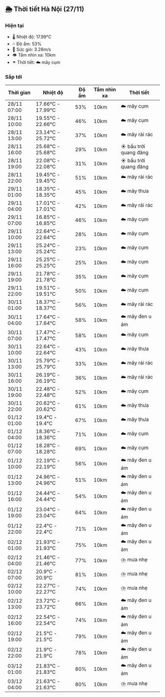## 🌦️ Thời tiết Hà Nội (27/11)

### Hiện tại

- 🌡️ Nhiệt độ: 17.99℃
- 💦 Độ ẩm: 53%
- 💨 Sức gió: 3.28m/s
- 👁️ Tầm nhìn xa: 10km
- ☂️ Thời tiết: ☁️ mây cụm

### Sắp tới

| Thời gian | Nhiệt độ | Độ ẩm | Tầm nhìn xa | Thời tiết |
| --- | --- | --- | --- | --- |
| 28/11 07:00 | 17.66℃ - 17.99℃ | 53% | 10km | ☁️ mây cụm |
| 28/11 10:00 | 19.55℃ - 22.66℃ | 46% | 10km | ☁️ mây cụm |
| 28/11 13:00 | 23.14℃ - 25.72℃ | 37% | 10km | ☁️ mây rải rác |
| 28/11 16:00 | 25.68℃ - 25.68℃ | 29% | 10km | ☀️ bầu trời quang đãng |
| 28/11 19:00 | 22.08℃ - 22.08℃ | 31% | 10km | ☀️ bầu trời quang đãng |
| 28/11 22:00 | 19.45℃ - 19.45℃ | 51% | 10km | ☁️ mây rải rác |
| 29/11 01:00 | 18.35℃ - 18.35℃ | 45% | 10km | ☁️ mây thưa |
| 29/11 04:00 | 17.01℃ - 17.01℃ | 42% | 10km | ☁️ mây rải rác |
| 29/11 07:00 | 16.85℃ - 16.85℃ | 46% | 10km | ☁️ mây cụm |
| 29/11 10:00 | 22.64℃ - 22.64℃ | 28% | 10km | ☁️ mây cụm |
| 29/11 13:00 | 25.24℃ - 25.24℃ | 23% | 10km | ☁️ mây cụm |
| 29/11 16:00 | 25.25℃ - 25.25℃ | 25% | 10km | ☁️ mây cụm |
| 29/11 19:00 | 21.78℃ - 21.78℃ | 35% | 10km | ☁️ mây cụm |
| 29/11 22:00 | 19.51℃ - 19.51℃ | 50% | 10km | ☁️ mây cụm |
| 30/11 01:00 | 18.37℃ - 18.37℃ | 56% | 10km | ☁️ mây rải rác |
| 30/11 04:00 | 17.64℃ - 17.64℃ | 58% | 10km | ☁️ mây đen u ám |
| 30/11 07:00 | 17.47℃ - 17.47℃ | 58% | 10km | ☁️ mây cụm |
| 30/11 10:00 | 22.64℃ - 22.64℃ | 43% | 10km | ☁️ mây thưa |
| 30/11 13:00 | 25.79℃ - 25.79℃ | 33% | 10km | ☁️ mây rải rác |
| 30/11 16:00 | 26.19℃ - 26.19℃ | 36% | 10km | ☁️ mây rải rác |
| 30/11 19:00 | 22.48℃ - 22.48℃ | 52% | 10km | ☁️ mây cụm |
| 30/11 22:00 | 20.62℃ - 20.62℃ | 61% | 10km | ☁️ mây thưa |
| 01/12 01:00 | 19.4℃ - 19.4℃ | 67% | 10km | ☁️ mây thưa |
| 01/12 04:00 | 18.36℃ - 18.36℃ | 71% | 10km | ☁️ mây cụm |
| 01/12 07:00 | 18.28℃ - 18.28℃ | 69% | 10km | ☁️ mây cụm |
| 01/12 10:00 | 22.19℃ - 22.19℃ | 56% | 10km | ☁️ mây đen u ám |
| 01/12 13:00 | 24.96℃ - 24.96℃ | 51% | 10km | ☁️ mây đen u ám |
| 01/12 16:00 | 24.44℃ - 24.44℃ | 54% | 10km | ☁️ mây đen u ám |
| 01/12 19:00 | 23.04℃ - 23.04℃ | 64% | 10km | ☁️ mây đen u ám |
| 01/12 22:00 | 22.4℃ - 22.4℃ | 71% | 10km | ☁️ mây đen u ám |
| 02/12 01:00 | 21.93℃ - 21.93℃ | 75% | 10km | ☁️ mây đen u ám |
| 02/12 04:00 | 21.46℃ - 21.46℃ | 77% | 10km | ⛈️ mưa nhẹ |
| 02/12 07:00 | 20.9℃ - 20.9℃ | 81% | 10km | ⛈️ mưa nhẹ |
| 02/12 10:00 | 22.27℃ - 22.27℃ | 74% | 10km | ⛈️ mưa nhẹ |
| 02/12 13:00 | 23.72℃ - 23.72℃ | 66% | 10km | ☁️ mây đen u ám |
| 02/12 16:00 | 22.54℃ - 22.54℃ | 74% | 10km | ☁️ mây đen u ám |
| 02/12 19:00 | 21.5℃ - 21.5℃ | 79% | 10km | ☁️ mây đen u ám |
| 02/12 22:00 | 21.9℃ - 21.9℃ | 78% | 10km | ☁️ mây đen u ám |
| 03/12 01:00 | 21.83℃ - 21.83℃ | 80% | 10km | ☁️ mây đen u ám |
| 03/12 04:00 | 21.63℃ - 21.63℃ | 80% | 10km | ⛈️ mưa nhẹ |
